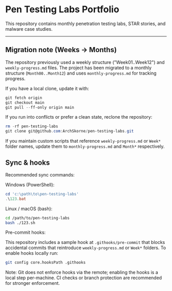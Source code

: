 # Pen Testing Labs Portfolio

This repository contains monthly penetration testing labs, STAR stories, and malware case studies.

---

## Migration note (Weeks → Months)

The repository previously used a weekly structure ("Week01..Week12") and `weekly-progress.md` files. The project has been migrated to a monthly structure (`Month00..Month12`) and uses `monthly-progress.md` for tracking progress.

If you have a local clone, update it with:

```powershell
git fetch origin
git checkout main
git pull --ff-only origin main
```

If you run into conflicts or prefer a clean state, reclone the repository:

```powershell
rm -rf pen-testing-labs
git clone git@github.com:ArchSkorne/pen-testing-labs.git
```

If you maintain custom scripts that reference `weekly-progress.md` or `Week*` folder names, update them to `monthly-progress.md` and `Month*` respectively.

## Sync & hooks

Recommended sync commands:

Windows (PowerShell):

```powershell
cd 'c:\path\to\pen-testing-labs'
.\123.bat
```

Linux / macOS (bash):

```bash
cd /path/to/pen-testing-labs
bash ./123.sh
```

Pre-commit hooks:

This repository includes a sample hook at `.githooks/pre-commit` that blocks accidental commits that reintroduce `weekly-progress.md` or `Week*` folders. To enable hooks locally run:

```bash
git config core.hooksPath .githooks
```

Note: Git does not enforce hooks via the remote; enabling the hooks is a local step per-machine. CI checks or branch protection are recommended for stronger enforcement.
